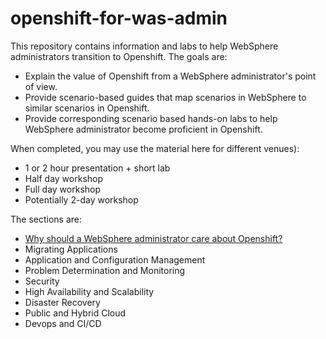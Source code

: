 # openshift-for-was-admin

This repository contains information and labs to help WebSphere administrators transition to Openshift. The goals are:
- Explain the value of Openshift from a WebSphere administrator's point of view.
- Provide scenario-based guides that map scenarios in WebSphere to similar scenarios in Openshift.
- Provide corresponding scenario based hands-on labs to help WebSphere administrator become proficient in Openshift.

When completed, you may use the material here for different venues):
- 1 or 2 hour presentation + short lab
- Half day workshop
- Full day workshop
- Potentially 2-day workshop

The sections are:
- [Why should a WebSphere administrator care about Openshift?](Intro.md)
- Migrating Applications 
- Application and Configuration Management
- Problem Determination and Monitoring
- Security
- High Availability and Scalability
- Disaster Recovery
- Public and Hybrid Cloud
- Devops and CI/CD